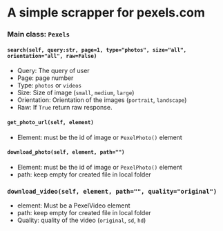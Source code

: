 # A simple scrapper for pexels.com

### Main class: ``` Pexels ```
#### ```search(self, query:str, page=1, type="photos", size="all", orientation="all", raw=False)```
- Query: The query of user
- Page: page number
- Type: ```photos``` or ```videos```
- Size: Size of image (```small```, ```medium```, ```large```)
- Orientation: Orientation of the images (```portrait```, ```landscape```)
- Raw: If ```True``` return raw response.
#### ```get_photo_url(self, element)```
- Element: must be the id of image or ```PexelPhoto()``` element
#### ```download_photo(self, element, path="")```
- Element: must be the id of image or ```PexelPhoto()``` element
- path: keep empty for created file in local folder
### ```download_video(self, element, path="", quality="original")```
- element: Must be a PexelVideo element
- path: keep empty for created file in local folder
- Quality: quality of the video (```original```, ```sd```, ```hd```)

